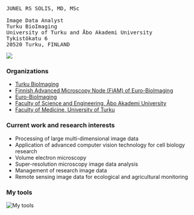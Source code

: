 <pre>
JUNEL RS SOLIS, MD, MSc

Image Data Analyst
Turku BioImaging
University of Turku and Åbo Akademi University
Tykistökatu 6
20520 Turku, FINLAND
</pre>

<picture>
<source
  srcset="https://junelsolis-github-stats.vercel.app/api?username=junelsolis&count_private=true&show_icons=true&locale=en&theme=algolia&role=OWNER,ORGANIZATION_MEMBER,COLLABORATOR"
  media="(prefers-color-scheme: dark)"
/>
<source
  srcset="https://junelsolis-github-stats.vercel.app/api?username=junelsolis&count_private=true&show_icons=true&locale=en&theme=algolia&role=OWNER,ORGANIZATION_MEMBER,COLLABORATOR"
  media="(prefers-color-scheme: light), (prefers-color-scheme: no-preference)"
/>
<img src="https://junelsolis-github-stats.vercel.app/api?username=junelsolis&show_icons=true" />
</picture>

### Organizations
- [Turku BioImaging](https://bioimaging.fi)
- [Finnish Advanced Microscopy Node (FiAM) of Euro-BioImaging](https://eurobioimaging.fi/FiAM)
- [Euro-BioImaging](https://eurobioimaging.eu)
- [Faculty of Science and Engineering, Åbo Akademi University](https://www.abo.fi/en/about-abo-akademi-university/faculties/faculty-of-science-and-engineering)
- [Faculty of Medicine, University of Turku](https://www.utu.fi/en/university/faculty-of-medicine)

### Current work and research interests
- Processing of large multi-dimensional image data
- Application of advanced computer vision technology for cell biology research
- Volume electron microscopy
- Super-resolution microscopy image data analysis
- Management of research image data
- Remote sensing image data for ecological and agricultural monitoring

### My tools
![My tools](https://go-skill-icons.vercel.app/api/icons?i=py,pandas,nextflow,tensorflow,pytorch,docker,scikitlearn,scipy,mysql,sqlite,seaborn,vscode,openstack,linux,bash,git,ts,sass,tailwind,vue,nginx,figma&theme=dark) 
